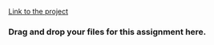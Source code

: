 [Link to the project](https://app.sigmaschool.co/posts/csdp-coding-fundamentals-level-1-practice-project-5-todo-app-intermediate)

### Drag and drop your files for this assignment here. 